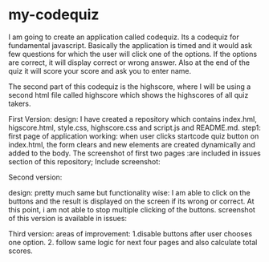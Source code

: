 # my-codequiz
I am going to create an application called codequiz. Its a codequiz for fundamental javascript. Basically the application is timed and it would ask few questions for which the user will click one of the options. If the options are correct, it will display correct or wrong answer. Also at the end of the quiz it will score your score and ask you to enter name. 

The second part of this codequiz is the highscore, where I will be using a second html file called highscore which shows the highscores of all quiz takers. 

First Version: 
design: I have created a repository which contains index.hml, higscore.html, style.css, highscore.css and script.js and README.md.
step1: first page of application working: when user clicks startcode quiz button on index.html, the form clears and new elements are created dynamically and added to the body. The screenshot of first two pages :are included in issues section of this repository;
Include screenshot:

Second version:

design: pretty much same but functionality wise:
I am able to click on the buttons and the result is displayed on the screen if its wrong or correct.
At this point, i am not able to stop multiple clicking of the buttons.
screenshot of this version is available in issues:

Third version: areas of improvement:
1.disable buttons after user chooses one option.
2. follow same logic for next four pages and also calculate total scores.



